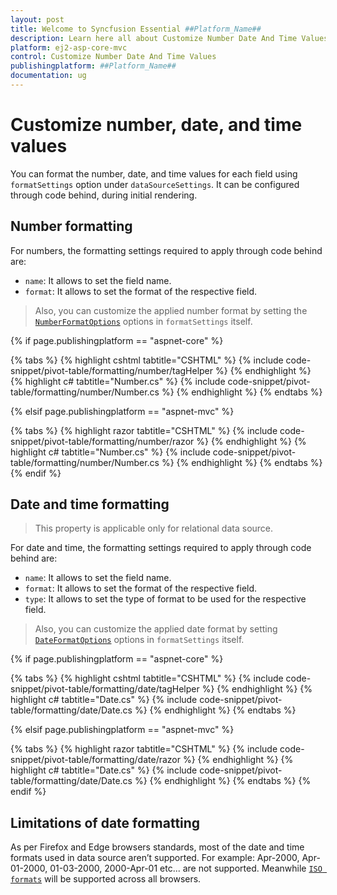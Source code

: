 ```yaml
---
layout: post
title: Welcome to Syncfusion Essential ##Platform_Name##
description: Learn here all about Customize Number Date And Time Values of Syncfusion Essential ##Platform_Name## widgets based on HTML5 and jQuery.
platform: ej2-asp-core-mvc
control: Customize Number Date And Time Values
publishingplatform: ##Platform_Name##
documentation: ug
---
```


# Customize number, date, and time values

You can format the number, date, and time values for each field using `formatSettings` option under `dataSourceSettings`. It can be configured through code behind, during initial rendering.

## Number formatting

For numbers, the formatting settings required to apply through code behind are:

* `name`: It allows to set the field name.
* `format`: It allows to set the format of the respective field.

> Also, you can customize the applied number format by setting the [`NumberFormatOptions`](https://ej2.syncfusion.com/documentation/common/intl.html?lang=typescript#manipulating-numbers) options in `formatSettings` itself.

{% if page.publishingplatform == "aspnet-core" %}

{% tabs %}
{% highlight cshtml tabtitle="CSHTML" %}
{% include code-snippet/pivot-table/formatting/number/tagHelper %}
{% endhighlight %}
{% highlight c# tabtitle="Number.cs" %}
{% include code-snippet/pivot-table/formatting/number/Number.cs %}
{% endhighlight %}
{% endtabs %}

{% elsif page.publishingplatform == "aspnet-mvc" %}

{% tabs %}
{% highlight razor tabtitle="CSHTML" %}
{% include code-snippet/pivot-table/formatting/number/razor %}
{% endhighlight %}
{% highlight c# tabtitle="Number.cs" %}
{% include code-snippet/pivot-table/formatting/number/Number.cs %}
{% endhighlight %}
{% endtabs %}
{% endif %}



## Date and time formatting

> This property is applicable only for relational data source.

For date and time, the formatting settings required to apply through code behind are:

* `name`: It allows to set the field name.
* `format`: It allows to set the format of the respective field.
* `type`: It allows to set the type of format to be used for the respective field.

> Also, you can customize the applied date format by setting [`DateFormatOptions`](https://ej2.syncfusion.com/documentation/common/intl.html?lang=typescript#manipulating-datetime) options in `formatSettings` itself.

{% if page.publishingplatform == "aspnet-core" %}

{% tabs %}
{% highlight cshtml tabtitle="CSHTML" %}
{% include code-snippet/pivot-table/formatting/date/tagHelper %}
{% endhighlight %}
{% highlight c# tabtitle="Date.cs" %}
{% include code-snippet/pivot-table/formatting/date/Date.cs %}
{% endhighlight %}
{% endtabs %}

{% elsif page.publishingplatform == "aspnet-mvc" %}

{% tabs %}
{% highlight razor tabtitle="CSHTML" %}
{% include code-snippet/pivot-table/formatting/date/razor %}
{% endhighlight %}
{% highlight c# tabtitle="Date.cs" %}
{% include code-snippet/pivot-table/formatting/date/Date.cs %}
{% endhighlight %}
{% endtabs %}
{% endif %}



## Limitations of date formatting

As per Firefox and Edge browsers standards, most of the date and time formats used in data source aren’t supported. For example: Apr-2000, Apr-01-2000, 01-03-2000, 2000-Apr-01 etc... are not supported. Meanwhile [`ISO formats`](http://www.ecma-international.org/ecma-262/5.1/#sec-15.9.1.15) will be supported across all browsers.